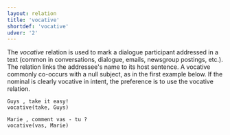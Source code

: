 ```yaml
---
layout: relation
title: 'vocative'
shortdef: 'vocative'
udver: '2'
---
```


The *vocative* relation is used to mark a dialogue participant addressed in a text (common in conversations, dialogue, emails, newsgroup postings, etc.). The relation links the addressee's name to its host sentence. A vocative commonly co-occurs with a null subject, as in the first example below. If the nominal is clearly vocative in intent, the preference is to use the vocative relation.

~~~ sdparse
Guys , take it easy!
vocative(take, Guys)
~~~

~~~ sdparse
Marie , comment vas - tu ?
vocative(vas, Marie)
~~~

<!-- Interlanguage links updated Ne 5. května 2024, 18:21:49 CEST -->
